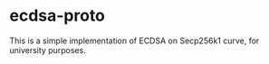 # ecdsa-proto

This is a simple implementation of ECDSA on Secp256k1 curve, for university purposes.
